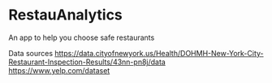 # RestauAnalytics

An app to help you choose safe restaurants

Data sources
https://data.cityofnewyork.us/Health/DOHMH-New-York-City-Restaurant-Inspection-Results/43nn-pn8j/data
https://www.yelp.com/dataset

